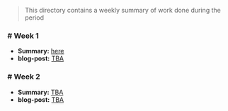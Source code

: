 > This directory contains a weekly summary of work done during the period


### # Week 1

- **Summary:** [here](./week1/readme.md)
- **blog-post:** [TBA]()

### # Week 2

- **Summary:** [TBA]()
- **blog-post:** [TBA]()
